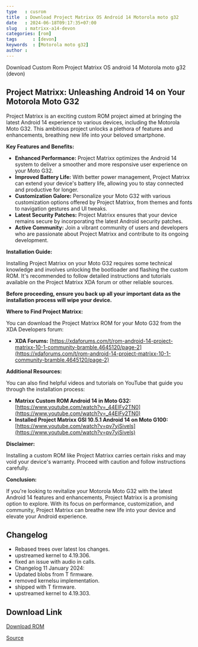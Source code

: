 ```yaml
---
type   : cusrom
title  : Download Project Matrixx OS Android 14 Motorola moto g32
date   : 2024-06-18T09:17:35+07:00
slug   : matrixx-a14-devon
categories: [rom]
tags      : [devon]
keywords  : [Motorola moto g32]
author : 
---
```


Download Custom Rom Project Matrixx OS android 14 Motorola moto g32 (devon)

## Project Matrixx: Unleashing Android 14 on Your Motorola Moto G32

Project Matrixx is an exciting custom ROM project aimed at bringing the latest Android 14 experience to various devices, including the Motorola Moto G32. This ambitious project unlocks a plethora of features and enhancements, breathing new life into your beloved smartphone.

**Key Features and Benefits:**

* **Enhanced Performance:** Project Matrixx optimizes the Android 14 system to deliver a smoother and more responsive user experience on your Moto G32.
* **Improved Battery Life:** With better power management, Project Matrixx can extend your device's battery life, allowing you to stay connected and productive for longer.
* **Customization Galore:** Personalize your Moto G32 with various customization options offered by Project Matrixx, from themes and fonts to navigation gestures and UI tweaks.
* **Latest Security Patches:** Project Matrixx ensures that your device remains secure by incorporating the latest Android security patches.
* **Active Community:** Join a vibrant community of users and developers who are passionate about Project Matrixx and contribute to its ongoing development.

**Installation Guide:**

Installing Project Matrixx on your Moto G32 requires some technical knowledge and involves unlocking the bootloader and flashing the custom ROM. It's recommended to follow detailed instructions and tutorials available on the Project Matrixx XDA forum or other reliable sources.

**Before proceeding, ensure you back up all your important data as the installation process will wipe your device.**

**Where to Find Project Matrixx:**

You can download the Project Matrixx ROM for your Moto G32 from the XDA Developers forum:

* **XDA Forums:** [https://xdaforums.com/t/rom-android-14-project-matrixx-10-1-community-bramble.4645120/page-2](https://xdaforums.com/t/rom-android-14-project-matrixx-10-1-community-bramble.4645120/page-2)

**Additional Resources:**

You can also find helpful videos and tutorials on YouTube that guide you through the installation process:

* **Matrixx Custom ROM Android 14 in Moto G32:** [https://www.youtube.com/watch?v=_44ElFy2TN0](https://www.youtube.com/watch?v=_44ElFy2TN0)
* **Installed Project Matrixx GSI 10.5.1 Android 14 on Moto G100:** [https://www.youtube.com/watch?v=pv7yiSivels](https://www.youtube.com/watch?v=pv7yiSivels)

**Disclaimer:**

Installing a custom ROM like Project Matrixx carries certain risks and may void your device's warranty. Proceed with caution and follow instructions carefully.

**Conclusion:**

If you're looking to revitalize your Motorola Moto G32 with the latest Android 14 features and enhancements, Project Matrixx is a promising option to explore. With its focus on performance, customization, and community, Project Matrixx can breathe new life into your device and elevate your Android experience.

## Changelog
- Rebased trees over latest los changes.
- upstreamed kernel to 4.19.306.
- fixed an issue with audio in calls.
- Changelog 11 January 2024:
- Updated blobs from T firmware.
- removed kernelsu implementation.
- shipped with T firmware.
- upstreamed kernel to 4.19.303.

## Download Link
[Download ROM](https://sourceforge.net/projects/projectmatrixx/files/Android-14/devon/)

[Source](https://www.projectmatrixx.org/downloads/devon)